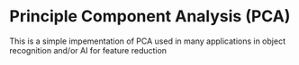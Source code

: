 # Principle Component Analysis (PCA)
This is a simple impementation of PCA used in many applications in object recognition and/or AI for feature reduction
